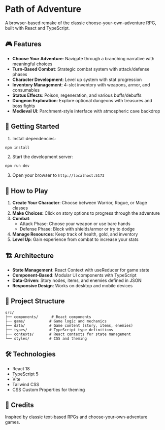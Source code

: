 # Path of Adventure

A browser-based remake of the classic choose-your-own-adventure RPG, built with React and TypeScript.

## 🎮 Features

- **Choose Your Adventure**: Navigate through a branching narrative with meaningful choices
- **Turn-Based Combat**: Strategic combat system with attack/defense phases
- **Character Development**: Level up system with stat progression
- **Inventory Management**: 4-slot inventory with weapons, armor, and consumables
- **Status Effects**: Poison, regeneration, and various buffs/debuffs
- **Dungeon Exploration**: Explore optional dungeons with treasures and boss fights
- **Medieval UI**: Parchment-style interface with atmospheric cave backdrop

## 🚀 Getting Started

1. Install dependencies:
```bash
npm install
```

2. Start the development server:
```bash
npm run dev
```

3. Open your browser to `http://localhost:5173`

## 🎯 How to Play

1. **Create Your Character**: Choose between Warrior, Rogue, or Mage classes
2. **Make Choices**: Click on story options to progress through the adventure
3. **Combat**: 
   - Attack Phase: Choose your weapon or use bare hands
   - Defense Phase: Block with shields/armor or try to dodge
4. **Manage Resources**: Keep track of health, gold, and inventory
5. **Level Up**: Gain experience from combat to increase your stats

## 🏗️ Architecture

- **State Management**: React Context with useReducer for game state
- **Component-Based**: Modular UI components with TypeScript
- **Data-Driven**: Story nodes, items, and enemies defined in JSON
- **Responsive Design**: Works on desktop and mobile devices

## 📁 Project Structure

```
src/
├── components/      # React components
├── game/           # Game logic and mechanics
├── data/           # Game content (story, items, enemies)
├── types/          # TypeScript type definitions
├── contexts/       # React contexts for state management
└── styles/         # CSS and theming
```

## 🛠️ Technologies

- React 18
- TypeScript 5
- Vite
- Tailwind CSS
- CSS Custom Properties for theming

## 🎨 Credits

Inspired by classic text-based RPGs and choose-your-own-adventure games.
